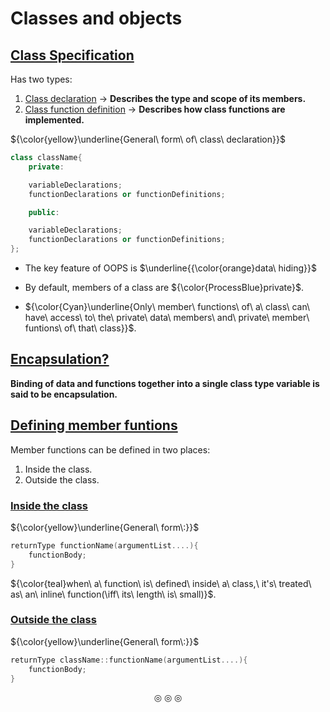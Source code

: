 # Classes and objects
## <ins>Class Specification</ins>
Has two types:
1. <ins>Class declaration</ins> $\rightarrow$ **Describes the type and scope of its members.**
2. <ins>Class function definition</ins> $\rightarrow$ **Describes how class functions are implemented.**

${\color{yellow}\underline{General\ form\ of\ class\ declaration}}$
```c++
class className{
	private:

	variableDeclarations;
	functionDeclarations or functionDefinitions;

	public:

	variableDeclarations;
	functionDeclarations or functionDefinitions;
};
```

* The key feature of OOPS is $\underline{{\color{orange}data\ hiding}}$

* By default, members of a class are ${\color{ProcessBlue}private}$.

* ${\color{Cyan}\underline{Only\ member\ functions\ of\ a\ class\ can\ have\ access\ to\ the\ private\ data\ members\ and\ private\ member\ funtions\ of\ that\ class}}$.

## <ins>Encapsulation?</ins>
**Binding of data and functions together into a single class type variable is said to be encapsulation.**

## <ins>Defining member funtions</ins>
Member functions can be defined in two places:
1. Inside the class.
2. Outside the class.

### <ins>Inside the class</ins>
${\color{yellow}\underline{General\ form\:}}$

```c++
returnType functionName(argumentList....){
	functionBody;
}
```
${\color{teal}when\ a\ function\ is\ defined\ inside\ a\ class,\ it's\ treated\ as\ an\ inline\ function(\iff\ its\ length\ is\ small)}$.

### <ins>Outside the class</ins>
${\color{yellow}\underline{General\ form\:}}$

```c++
returnType className::functionName(argumentList....){
	functionBody;
}
```

<p align="center">
&#9678; &#9678; &#9678;
</p>
